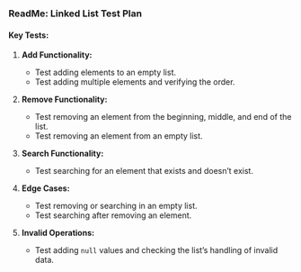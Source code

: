 ### ReadMe: Linked List Test Plan

#### Key Tests:
1. **Add Functionality:**
   - Test adding elements to an empty list.
   - Test adding multiple elements and verifying the order.
   
2. **Remove Functionality:**
   - Test removing an element from the beginning, middle, and end of the list.
   - Test removing an element from an empty list.

3. **Search Functionality:**
   - Test searching for an element that exists and doesn’t exist.
   
4. **Edge Cases:**
   - Test removing or searching in an empty list.
   - Test searching after removing an element.
   
5. **Invalid Operations:**
   - Test adding `null` values and checking the list’s handling of invalid data.
